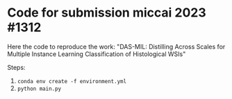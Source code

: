 # Code for submission miccai 2023 #1312

Here the code to reproduce the work: "DAS-MIL: Distilling Across Scales for Multiple Instance Learning Classification of Histological WSIs"

Steps:
1. `conda env create -f environment.yml`
2. `python main.py`
